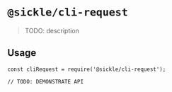 # `@sickle/cli-request`

> TODO: description

## Usage

```
const cliRequest = require('@sickle/cli-request');

// TODO: DEMONSTRATE API
```
